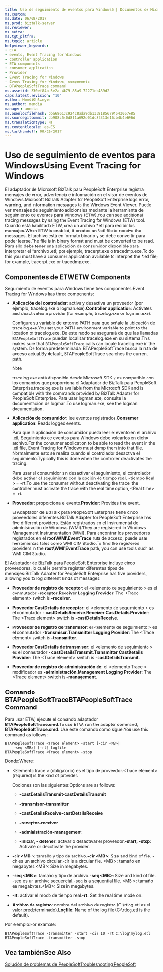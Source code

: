 ```yaml
---
title: Uso de seguimiento de eventos para Windows5 | Documentos de Microsoft
ms.custom: 
ms.date: 06/08/2017
ms.prod: biztalk-server
ms.reviewer: 
ms.suite: 
ms.tgt_pltfrm: 
ms.topic: article
helpviewer_keywords:
- ETW
- events, Event Tracing for Windows
- controller application
- ETW components
- consumer application
- Provider
- Event Tracing for Windows
- Event Tracing for Windows, components
- BTAPeopleSoftTrace command
ms.assetid: 330ef84b-5e2a-4b79-85a9-72271eb489d2
caps.latest.revision: "10"
author: MandiOhlinger
ms.author: mandia
manager: anneta
ms.openlocfilehash: bba68613c924c8ada9db13581856794543057e85
ms.sourcegitcommit: cb908c540d8f1a692d01dc8f313e16cb4b4e696d
ms.translationtype: MT
ms.contentlocale: es-ES
ms.lasthandoff: 09/20/2017
---
```

# <a name="using-event-tracing-for-windows"></a><span data-ttu-id="907b6-102">Uso de seguimiento de eventos para Windows</span><span class="sxs-lookup"><span data-stu-id="907b6-102">Using Event Tracing for Windows</span></span>
<span data-ttu-id="907b6-103">El adaptador de Microsoft BizTalk para PeopleSoft Enterprise registra mensajes de error, advertencia e información en el visor de eventos de Windows.</span><span class="sxs-lookup"><span data-stu-id="907b6-103">Microsoft BizTalk Adapter for PeopleSoft Enterprise logs error, warning, and information messages to the Windows Event Viewer.</span></span> <span data-ttu-id="907b6-104">Puede ver mensajes de seguimiento adicionales mediante la herramienta de seguimiento de eventos para Windows (ETW).</span><span class="sxs-lookup"><span data-stu-id="907b6-104">You can see additional tracing messages by using the Event Tracing for Windows (ETW) tool.</span></span> <span data-ttu-id="907b6-105">Cuando está habilitado ETW, crea un archivo *.etl para recibir los mensajes.</span><span class="sxs-lookup"><span data-stu-id="907b6-105">When ETW is enabled, it creates an *.etl file to receive the messages.</span></span> <span data-ttu-id="907b6-106">El archivo está en formato binario y se debe convertir para poder leerse.</span><span class="sxs-lookup"><span data-stu-id="907b6-106">The file is in binary format and must be converted to be read.</span></span> <span data-ttu-id="907b6-107">Para ello debe tener una aplicación de consumidor disponible para interpretar el \*archivo .etl; por ejemplo, tracerpt.exe o tracedmp.exe.</span><span class="sxs-lookup"><span data-stu-id="907b6-107">To do this you must have a consumer application available to interpret the \*.etl file; for example, tracerpt.exe or tracedmp.exe.</span></span>  
  
## <a name="etw-components"></a><span data-ttu-id="907b6-108">Componentes de ETW</span><span class="sxs-lookup"><span data-stu-id="907b6-108">ETW Components</span></span>  
 <span data-ttu-id="907b6-109">Seguimiento de eventos para Windows tiene tres componentes:</span><span class="sxs-lookup"><span data-stu-id="907b6-109">Event Tracing for Windows has three components:</span></span>  
  
-   <span data-ttu-id="907b6-110">**Aplicación del controlador**: activa y desactiva un proveedor (por ejemplo, tracelog.exe o logman.exe).</span><span class="sxs-lookup"><span data-stu-id="907b6-110">**Controller application**: Activates and deactivates a provider (for example, tracelog.exe or logman.exe).</span></span>  
  
     <span data-ttu-id="907b6-111">Configure su variable de entorno PATH para que señale la ubicación de tracelog.exe.</span><span class="sxs-lookup"><span data-stu-id="907b6-111">You set your PATH environment variable to point to the location of tracelog.exe.</span></span> <span data-ttu-id="907b6-112">De este modo se asegurará de que las llamadas `BTAPeopleSoftTrace` puedan localizar tracelog.exe en su sistema.</span><span class="sxs-lookup"><span data-stu-id="907b6-112">This makes sure that `BTAPeopleSoftTrace` calls can locate tracelog.exe in the system.</span></span> <span data-ttu-id="907b6-113">De forma predeterminada, BTAPeopleSoftTrace busca la ruta de acceso actual.</span><span class="sxs-lookup"><span data-stu-id="907b6-113">By default, BTAPeopleSoftTrace searches the current path.</span></span>  
  
    > [!NOTE]
    >  <span data-ttu-id="907b6-114">tracelog.exe está disponible desde Microsoft SDK y es compatible con los comandos que proporciona el Adaptador de BizTalk para PeopleSoft Enterprise.</span><span class="sxs-lookup"><span data-stu-id="907b6-114">tracelog.exe is available from the Microsoft SDK and is compatible with the commands provided by BizTalk Adapter for PeopleSoft Enterprise.</span></span> <span data-ttu-id="907b6-115">Para usar logman.exe, consulte la documentación de logman.</span><span class="sxs-lookup"><span data-stu-id="907b6-115">To use logman.exe, see the logman documentation.</span></span>  
  
-   <span data-ttu-id="907b6-116">**Aplicación de consumidor**: lee eventos registrados.</span><span class="sxs-lookup"><span data-stu-id="907b6-116">**Consumer application**: Reads logged events.</span></span>  
  
     <span data-ttu-id="907b6-117">Para que la aplicación de consumidor pueda leer el evento en el archivo .etl, Seguimiento de eventos para Windows debe volcarlos en dicho archivo.</span><span class="sxs-lookup"><span data-stu-id="907b6-117">For the consumer application to be able to read the event in the .etl file, Event Tracing for Windows must dump them into that file.</span></span> <span data-ttu-id="907b6-118">Normalmente esto se realiza cuando el controlador desactiva el seguimiento.</span><span class="sxs-lookup"><span data-stu-id="907b6-118">Typically this is done when the controller deactivates the tracing.</span></span>  
  
     <span data-ttu-id="907b6-119">Para usar el consumidor sin desactivar el seguimiento, el controlador debe activar el seguimiento con la opción de tiempo real, \<tiempo Real > = -rt.</span><span class="sxs-lookup"><span data-stu-id="907b6-119">To use the consumer without deactivating the trace, the controller must activate the trace with the real time option, \<Real time> = -rt.</span></span>  
  
-   <span data-ttu-id="907b6-120">**Proveedor:** proporciona el evento.</span><span class="sxs-lookup"><span data-stu-id="907b6-120">**Provider:** Provides the event.</span></span>  
  
     <span data-ttu-id="907b6-121">El Adaptador de BizTalk para PeopleSoft Enterprise tiene cinco proveedores diferentes.</span><span class="sxs-lookup"><span data-stu-id="907b6-121">BizTalk Adapter for PeopleSoft Enterprise has five different providers.</span></span> <span data-ttu-id="907b6-122">Están registrados en el Instrumental de administración de Windows (WMI).</span><span class="sxs-lookup"><span data-stu-id="907b6-122">They are registered in Windows Management Instrumentation (WMI).</span></span> <span data-ttu-id="907b6-123">Para encontrar los proveedores registrados en el **root\WMI\EventTrace** ruta de acceso, puede usar herramientas tales como WMI CIM Studio.</span><span class="sxs-lookup"><span data-stu-id="907b6-123">To find the registered providers in the **root\WMI\EventTrace** path, you can use tools such as WMI CIM Studio.</span></span>  
  
 <span data-ttu-id="907b6-124">El Adaptador de BizTalk para PeopleSoft Enterprise incluye cinco proveedores, lo cual le permite registrar diferentes tipos de mensajes:</span><span class="sxs-lookup"><span data-stu-id="907b6-124">BizTalk Adapter for PeopleSoft Enterprise has five providers, allowing you to log different kinds of messages:</span></span>  
  
-   <span data-ttu-id="907b6-125">**Proveedor de registro de receptor**: el \<elemento de seguimiento > es el conmutador **-receptor**.</span><span class="sxs-lookup"><span data-stu-id="907b6-125">**Receiver Logging Provider**: The \<Trace element> switch is **-receiver**.</span></span>  
  
-   <span data-ttu-id="907b6-126">**Proveedor CastDetails de receptor**: el \<elemento de seguimiento > es el conmutador **- castDetailsReceive**.</span><span class="sxs-lookup"><span data-stu-id="907b6-126">**Receiver CastDetails Provider**: The \<Trace element> switch is **-castDetailsReceive**.</span></span>  
  
-   <span data-ttu-id="907b6-127">**Proveedor de registro de transmisor**: el \<elemento de seguimiento > es el conmutador **-transmisor**.</span><span class="sxs-lookup"><span data-stu-id="907b6-127">**Transmitter Logging Provider**: The \<Trace element> switch is **-transmitter**.</span></span>  
  
-   <span data-ttu-id="907b6-128">**Proveedor CastDetails de transmisor**: el \<elemento de seguimiento > es el conmutador **- castDetailsTransmit**.</span><span class="sxs-lookup"><span data-stu-id="907b6-128">**Transmitter CastDetails Provider**: The \<Trace element> switch is **-castDetailsTransmit**.</span></span>  
  
-   <span data-ttu-id="907b6-129">**Proveedor de registro de administración de**: el \<elemento Trace > modificador es **-administración**.</span><span class="sxs-lookup"><span data-stu-id="907b6-129">**Management Logging Provider**: The \<Trace element> switch is **-management**.</span></span>  
  
## <a name="btapeoplesofttrace-command"></a><span data-ttu-id="907b6-130">Comando BTAPeopleSoftTrace</span><span class="sxs-lookup"><span data-stu-id="907b6-130">BTAPeopleSoftTrace Command</span></span>  
 <span data-ttu-id="907b6-131">Para usar ETW, ejecute el comando adaptador **BTAPeopleSoftTrace.cmd**.</span><span class="sxs-lookup"><span data-stu-id="907b6-131">To use ETW, run the adapter command, **BTAPeopleSoftTrace.cmd**.</span></span> <span data-ttu-id="907b6-132">Use este comando como sigue:</span><span class="sxs-lookup"><span data-stu-id="907b6-132">You use this command as follows:</span></span>  
  
```  
BTAPeopleSoftTrace <Trace element> -start [-cir <MB>|   
    -seq <MB>] [-rt] logfile  
BTAPeopleSoftTrace <Trace element> -stop  
```  
  
 <span data-ttu-id="907b6-133">Donde:</span><span class="sxs-lookup"><span data-stu-id="907b6-133">Where:</span></span>  
  
-   <span data-ttu-id="907b6-134">\<Elemento trace > (obligatorio) es el tipo de proveedor.</span><span class="sxs-lookup"><span data-stu-id="907b6-134">\<Trace element> (required) is the kind of provider.</span></span>  
  
     <span data-ttu-id="907b6-135">Opciones son las siguientes:</span><span class="sxs-lookup"><span data-stu-id="907b6-135">Options are as follows:</span></span>  
  
    -   <span data-ttu-id="907b6-136">**-castDetailsTransmit**</span><span class="sxs-lookup"><span data-stu-id="907b6-136">**-castDetailsTransmit**</span></span>  
  
    -   <span data-ttu-id="907b6-137">**-transmisor**</span><span class="sxs-lookup"><span data-stu-id="907b6-137">**-transmitter**</span></span>  
  
    -   <span data-ttu-id="907b6-138">**-castDetailsReceive**</span><span class="sxs-lookup"><span data-stu-id="907b6-138">**-castDetailsReceive**</span></span>  
  
    -   <span data-ttu-id="907b6-139">**-receptor**</span><span class="sxs-lookup"><span data-stu-id="907b6-139">**-receiver**</span></span>  
  
    -   <span data-ttu-id="907b6-140">**-administración**</span><span class="sxs-lookup"><span data-stu-id="907b6-140">**-management**</span></span>  
  
    -   <span data-ttu-id="907b6-141">**-iniciar, - detener**: activar o desactivar el proveedor.</span><span class="sxs-lookup"><span data-stu-id="907b6-141">**-start, -stop**: Activate or deactivate the provider.</span></span>  
  
-   <span data-ttu-id="907b6-142">**-cir \<MB >**: tamaño y tipo de archivo.</span><span class="sxs-lookup"><span data-stu-id="907b6-142">**-cir \<MB>**: Size and kind of file.</span></span> <span data-ttu-id="907b6-143">-cir es un archivo circular.</span><span class="sxs-lookup"><span data-stu-id="907b6-143">-cir is a circular file.</span></span> <span data-ttu-id="907b6-144">\<MB >: tamaño en megabytes.</span><span class="sxs-lookup"><span data-stu-id="907b6-144">\<MB>: Size in megabytes.</span></span>  
  
-   <span data-ttu-id="907b6-145">**-seq \<MB >**: tamaño y tipo de archivo.</span><span class="sxs-lookup"><span data-stu-id="907b6-145">**-seq \<MB>**: Size and kind of file.</span></span> <span data-ttu-id="907b6-146">-seq es un archivo secuencial.</span><span class="sxs-lookup"><span data-stu-id="907b6-146">-seq is a sequential file.</span></span> <span data-ttu-id="907b6-147">\<MB >: tamaño en megabytes.</span><span class="sxs-lookup"><span data-stu-id="907b6-147">\<MB>: Size in megabytes.</span></span>  
  
-   <span data-ttu-id="907b6-148">**-rt**: activar el modo de tiempo real.</span><span class="sxs-lookup"><span data-stu-id="907b6-148">**-rt**: Set the real time mode on.</span></span>  
  
-   <span data-ttu-id="907b6-149">**Archivo de registro**: nombre del archivo de registro (C:\rtlog.etl es el valor predeterminado).</span><span class="sxs-lookup"><span data-stu-id="907b6-149">**Logfile**: Name of the log file (C:\rtlog.etl is the default).</span></span>  
  
 <span data-ttu-id="907b6-150">Por ejemplo:</span><span class="sxs-lookup"><span data-stu-id="907b6-150">For example:</span></span>  
  
```  
BTAPeopleSoftTrace -transmitter -start -cir 10 -rt C:\log\mylog.etl  
BTAPeopleSoftTrace -transmitter -stop  
```  
  
## <a name="see-also"></a><span data-ttu-id="907b6-151">Vea también</span><span class="sxs-lookup"><span data-stu-id="907b6-151">See Also</span></span>  
 [<span data-ttu-id="907b6-152">Solución de problemas de PeopleSoft</span><span class="sxs-lookup"><span data-stu-id="907b6-152">Troubleshooting PeopleSoft</span></span>](../core/troubleshooting-peoplesoft.md)